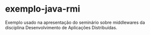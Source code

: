 # exemplo-java-rmi
Exemplo usado na apresentação do seminário sobre middlewares da disciplina Desenvolvimento de Aplicações Distribuídas.
